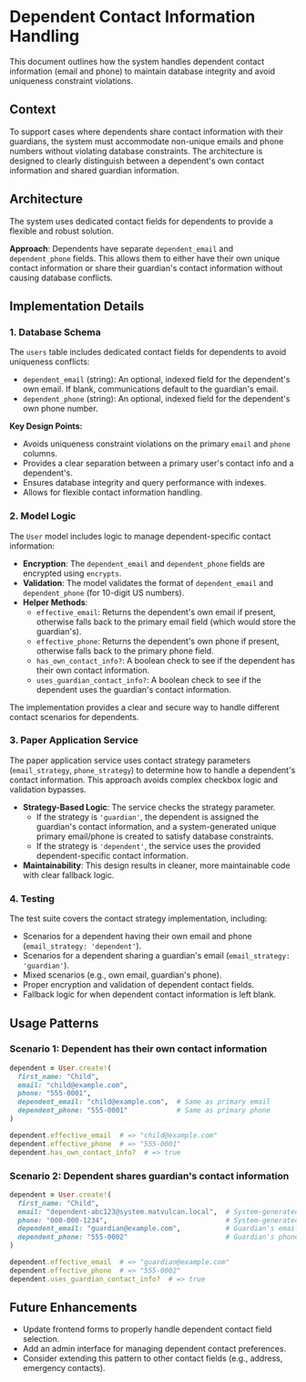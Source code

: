 # Dependent Contact Information Handling

This document outlines how the system handles dependent contact information (email and phone) to maintain database integrity and avoid uniqueness constraint violations.

## Context

To support cases where dependents share contact information with their guardians, the system must accommodate non-unique emails and phone numbers without violating database constraints. The architecture is designed to clearly distinguish between a dependent's own contact information and shared guardian information.

## Architecture

The system uses dedicated contact fields for dependents to provide a flexible and robust solution.

**Approach**: Dependents have separate `dependent_email` and `dependent_phone` fields. This allows them to either have their own unique contact information or share their guardian's contact information without causing database conflicts.

## Implementation Details

### 1. Database Schema

The `users` table includes dedicated contact fields for dependents to avoid uniqueness conflicts:

- `dependent_email` (string): An optional, indexed field for the dependent's own email. If blank, communications default to the guardian's email.
- `dependent_phone` (string): An optional, indexed field for the dependent's own phone number.

**Key Design Points:**
- Avoids uniqueness constraint violations on the primary `email` and `phone` columns.
- Provides a clear separation between a primary user's contact info and a dependent's.
- Ensures database integrity and query performance with indexes.
- Allows for flexible contact information handling.

### 2. Model Logic

The `User` model includes logic to manage dependent-specific contact information:

- **Encryption**: The `dependent_email` and `dependent_phone` fields are encrypted using `encrypts`.
- **Validation**: The model validates the format of `dependent_email` and `dependent_phone` (for 10-digit US numbers).
- **Helper Methods**:
  - `effective_email`: Returns the dependent's own email if present, otherwise falls back to the primary email field (which would store the guardian's).
  - `effective_phone`: Returns the dependent's own phone if present, otherwise falls back to the primary phone field.
  - `has_own_contact_info?`: A boolean check to see if the dependent has their own contact information.
  - `uses_guardian_contact_info?`: A boolean check to see if the dependent uses the guardian's contact information.

The implementation provides a clear and secure way to handle different contact scenarios for dependents.

### 3. Paper Application Service

The paper application service uses contact strategy parameters (`email_strategy`, `phone_strategy`) to determine how to handle a dependent's contact information. This approach avoids complex checkbox logic and validation bypasses.

- **Strategy-Based Logic**: The service checks the strategy parameter.
  - If the strategy is `'guardian'`, the dependent is assigned the guardian's contact information, and a system-generated unique primary email/phone is created to satisfy database constraints.
  - If the strategy is `'dependent'`, the service uses the provided dependent-specific contact information.
- **Maintainability**: This design results in cleaner, more maintainable code with clear fallback logic.

### 4. Testing

The test suite covers the contact strategy implementation, including:
- Scenarios for a dependent having their own email and phone (`email_strategy: 'dependent'`).
- Scenarios for a dependent sharing a guardian's email (`email_strategy: 'guardian'`).
- Mixed scenarios (e.g., own email, guardian's phone).
- Proper encryption and validation of dependent contact fields.
- Fallback logic for when dependent contact information is left blank.

## Usage Patterns

### Scenario 1: Dependent has their own contact information
```ruby
dependent = User.create!(
  first_name: "Child",
  email: "child@example.com",
  phone: "555-0001",
  dependent_email: "child@example.com",  # Same as primary email
  dependent_phone: "555-0001"            # Same as primary phone
)

dependent.effective_email  # => "child@example.com"
dependent.effective_phone  # => "555-0001"
dependent.has_own_contact_info?  # => true
```

### Scenario 2: Dependent shares guardian's contact information
```ruby
dependent = User.create!(
  first_name: "Child",
  email: "dependent-abc123@system.matvulcan.local",  # System-generated
  phone: "000-000-1234",                             # System-generated
  dependent_email: "guardian@example.com",           # Guardian's email
  dependent_phone: "555-0002"                        # Guardian's phone
)

dependent.effective_email  # => "guardian@example.com"
dependent.effective_phone  # => "555-0002"
dependent.uses_guardian_contact_info?  # => true
```

## Future Enhancements

- Update frontend forms to properly handle dependent contact field selection.
- Add an admin interface for managing dependent contact preferences.
- Consider extending this pattern to other contact fields (e.g., address, emergency contacts).
